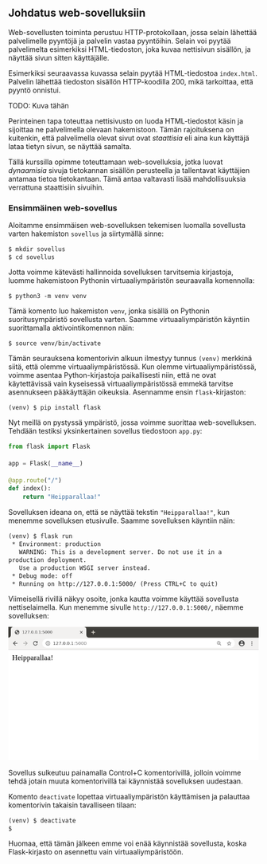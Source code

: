 ## Johdatus web-sovelluksiin

Web-sovellusten toiminta perustuu HTTP-protokollaan, jossa selain lähettää palvelimelle pyyntöjä ja palvelin vastaa pyyntöihin. Selain voi pyytää palvelimelta esimerkiksi HTML-tiedoston, joka kuvaa nettisivun sisällön, ja näyttää sivun sitten käyttäjälle.

Esimerkiksi seuraavassa kuvassa selain pyytää HTML-tiedostoa `index.html`. Palvelin lähettää tiedoston sisällön HTTP-koodilla 200, mikä tarkoittaa, että pyyntö onnistui.

TODO: Kuva tähän

Perinteinen tapa toteuttaa nettisivusto on luoda HTML-tiedostot käsin ja sijoittaa ne palvelimella olevaan hakemistoon. Tämän rajoituksena on kuitenkin, että palvelimella olevat sivut ovat _staattisia_ eli aina kun käyttäjä lataa tietyn sivun, se näyttää samalta.

Tällä kurssilla opimme toteuttamaan web-sovelluksia, jotka luovat _dynaamisia_ sivuja tietokannan sisällön perusteella ja tallentavat käyttäjien antamaa tietoa tietokantaan. Tämä antaa valtavasti lisää mahdollisuuksia verrattuna staattisiin sivuihin.

### Ensimmäinen web-sovellus

Aloitamme ensimmäisen web-sovelluksen tekemisen luomalla sovellusta varten hakemiston `sovellus` ja siirtymällä sinne:

```prompt
$ mkdir sovellus
$ cd sovellus
```

Jotta voimme kätevästi hallinnoida sovelluksen tarvitsemia kirjastoja, luomme hakemistoon Pythonin virtuaaliympäristön seuraavalla komennolla:

```prompt
$ python3 -m venv venv
```

Tämä komento luo hakemiston `venv`, jonka sisällä on Pythonin suoritusympäristö sovellusta varten. Saamme virtuaaliympäristön käyntiin suorittamalla aktivointikomennon näin:

```prompt
$ source venv/bin/activate
```

Tämän seurauksena komentorivin alkuun ilmestyy tunnus `(venv)` merkkinä siitä, että olemme virtuaaliympäristössä. 
Kun olemme virtuaaliympäristössä, voimme asentaa Python-kirjastoja paikallisesti niin, että ne ovat käytettävissä vain kyseisessä virtuaaliympäristössä emmekä tarvitse asennukseen pääkäyttäjän oikeuksia. Asennamme ensin `flask`-kirjaston:

```prompt
(venv) $ pip install flask
```

Nyt meillä on pystyssä ympäristö, jossa voimme suorittaa web-sovelluksen. Tehdään testiksi yksinkertainen sovellus tiedostoon `app.py`:

```python
from flask import Flask

app = Flask(__name__)

@app.route("/")
def index():
    return "Heipparallaa!"
```

Sovelluksen ideana on, että se näyttää tekstin `"Heipparallaa!"`, kun menemme sovelluksen etusivulle. Saamme sovelluksen käyntiin näin:

```prompt
(venv) $ flask run
 * Environment: production
   WARNING: This is a development server. Do not use it in a production deployment.
   Use a production WSGI server instead.
 * Debug mode: off
 * Running on http://127.0.0.1:5000/ (Press CTRL+C to quit)
```

Viimeisellä rivillä näkyy osoite, jonka kautta voimme käyttää sovellusta nettiselaimella. Kun menemme sivulle `http://127.0.0.1:5000/`, näemme sovelluksen:

<img class="screenshot" src="sovellus.png">

Sovellus sulkeutuu painamalla Control+C komentorivillä, jolloin voimme tehdä jotain muuta komentorivillä tai käynnistää sovelluksen uudestaan.

Komento `deactivate` lopettaa virtuaaliympäristön käyttämisen ja palauttaa komentorivin takaisin tavalliseen tilaan:

```prompt
(venv) $ deactivate
$ 
```

Huomaa, että tämän jälkeen emme voi enää käynnistää sovellusta, koska Flask-kirjasto on asennettu vain virtuaaliympäristöön.